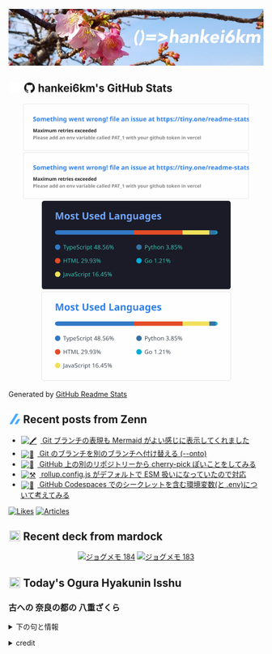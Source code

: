 <p align="center">

![()=>hankei6km](assets/images/header2.jpg)

</p>

<h2>
<img width="24" height="24" style="height:1em;width:1em;margin:0 0.05em 0 0.1em;vertical-align:-0.1em;"
 src="assets/images/github-dark.svg#gh-dark-mode-only" />
<img width="24" height="24" style="height:1em;width:1em;margin:0 0.05em 0 0.1em;vertical-align:-0.1em;"
 src="assets/images/github-light.svg#gh-light-mode-only" />
hankei6km's GitHub Stats
</h2>

<p align="center">

<img width="446" alt="hankei6km's GitHub stats" src="assets/images/stats-dark.svg#gh-dark-mode-only">
<img width="446" alt="hankei6km's GitHub stats" src="assets/images/stats-light.svg#gh-light-mode-only">
<img width="375" alt="Top Langs" src="assets/images/top-langs-dark.svg#gh-dark-mode-only">
<img width="375" alt="Top Langs" src="assets/images/top-langs-light.svg#gh-light-mode-only">

</p>

Generated by [GitHub Readme Stats](https://github.com/anuraghazra/github-readme-stats)

<h2>
<img width="24" height="24" style="width:1em; height:1em; margin: 0 .05em 0 .1em; vertical-align: -0.1em;" src="assets/images/zenn.svg">
Recent posts from Zenn
</h2>

<ul><li><a href="https://zenn.dev/hankei6km/articles/mermaid-gitgraph-diagrams"><img style="width:1.1em; height:1.1em; margin: 0 .5em 0 .1em; vertical-align: -0.1em;" width="18" height="18" alt="🖍️" src="https://twemoji.maxcdn.com/v/13.1.0/72x72/1f58d.png"> Git ブランチの表現も Mermaid がよい感じに表示してくれました</a></li><li><a href="https://zenn.dev/hankei6km/articles/git-rebase-onto"><img style="width:1.1em; height:1.1em; margin: 0 .5em 0 .1em; vertical-align: -0.1em;" width="18" height="18" alt="🦥" src="https://twemoji.maxcdn.com/v/13.1.0/72x72/1f9a5.png"> Git のブランチを別のブランチへ付け替える (--onto)</a></li><li><a href="https://zenn.dev/hankei6km/articles/patch-from-github-repo-and-apply-local-repo"><img style="width:1.1em; height:1.1em; margin: 0 .5em 0 .1em; vertical-align: -0.1em;" width="18" height="18" alt="🧲" src="https://twemoji.maxcdn.com/v/13.1.0/72x72/1f9f2.png"> GitHub 上の別のリポジトリーから cherry-pick ぽいことをしてみる</a></li><li><a href="https://zenn.dev/hankei6km/articles/rollup-config-js-as-esm"><img style="width:1.1em; height:1.1em; margin: 0 .5em 0 .1em; vertical-align: -0.1em;" width="18" height="18" alt="⚒️" src="https://twemoji.maxcdn.com/v/13.1.0/72x72/2692.png"> rollup.config.js がデフォルトで ESM 扱いになっていたので対応</a></li><li><a href="https://zenn.dev/hankei6km/articles/env-in-github-codespaces"><img style="width:1.1em; height:1.1em; margin: 0 .5em 0 .1em; vertical-align: -0.1em;" width="18" height="18" alt="🙊" src="https://twemoji.maxcdn.com/v/13.1.0/72x72/1f64a.png"> GitHub Codespaces でのシークレットを含む環境変数(と .env)について考えてみる</a></li></ul>

[![Likes](https://badgen.org/img/zenn/hankei6km/likes?style=flat)](https://zenn.dev/hankei6km)
[![Articles](https://badgen.org/img/zenn/hankei6km/articles?style=flat)](https://zenn.dev/hankei6km)

<h2>
<img width="24" height="24" style="width:1em; height:1em; margin: 0 .05em 0 .1em; vertical-align: -0.1em;" src="https://twemoji.maxcdn.com/v/13.1.0/72x72/1f5bc.png">
Recent deck from mardock
</h2>

<p align="center">
<a href="https://hankei6km.github.io/mardock/deck/2022-10-in-outdoor-184"><img alt="ジョグメモ 184" src="https://hankei6km.github.io/mardock/assets/deck/2022-10-in-outdoor-184/2022-10-in-outdoor-184.png" width="270" height="152"></a>
<a href="https://hankei6km.github.io/mardock/deck/2022-10-in-outdoor-183"><img alt="ジョグメモ 183" src="https://hankei6km.github.io/mardock/assets/deck/2022-10-in-outdoor-183/2022-10-in-outdoor-183.png" width="270" height="152"></a>

</p>

<h2>
<img width="24" height="24" style="width:1em; height:1em; margin: 0 .05em 0 .1em; vertical-align: -0.1em;" src="https://twemoji.maxcdn.com/v/13.1.0/72x72/1f38e.png">
Today's Ogura Hyakunin Isshu
</h2>

<h3>古への 奈良の都の 八重ざくら</h3>
<p><details><summary>下の句と情報</summary><p>今日九重に 匂ひぬるかな</p><p>(いにしへの ならのみやこの やへざくら　けふここのえに におひぬるかな)</p><ul><li>歌人 - <a href="http://linkdata.org/resource/rdf1s6833i#kajin_061">http://linkdata.org/resource/rdf1s6833i#kajin_061</a></li><li>読札 - <a href="https://commons.wikimedia.org/wiki/File:Hyakuninisshu_061.jpg">https://commons.wikimedia.org/wiki/File:Hyakuninisshu_061.jpg</a></li><li>異なる記録形式 - <a href="http://linkdata.org/resource/rdf1s8931i#audio_nhk_061">http://linkdata.org/resource/rdf1s8931i#audio_nhk_061</a></li></ul></details></p>

<details>
<summary>credit</summary>

- Title: 小倉百人一首かるたデータ
- Author: [Nanako Takahashi](http://linkdata.org/user/tnanako)
- Source: http://linkdata.org/work/rdf1s6834i
- License: http://creativecommons.org/licenses/by/3.0/deed.ja

</details>

